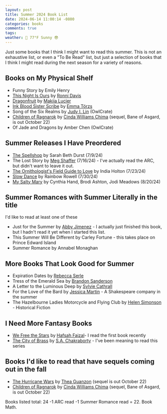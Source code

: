 ```yaml
---
layout: post
title: Summer 2024 Book List
date: 2024-06-14 11:00:14 -0800
categories: books
comments: true
tags: 
weather: 🔆 77°F Sunny 😎
---
```

Just some books that I think I might want to read this summer. This is not an exhaustive list, or even a "To Be Read" list, but just a selection of books that I think I might read during the next season for a variety of reasons.

## Books on My Physical Shelf
- Funny Story by Emily Henry
- [This Night Is Ours](https://app.thestorygraph.com/books/a8272840-0aab-445b-9aa9-db4b83d2962a) by [Ronni Davis](https://app.thestorygraph.com/authors/1dfb7316-cf90-4c00-8dd0-076884ec015e)
- [Dragonfruit](https://app.thestorygraph.com/books/8149b8f0-0978-4be8-a573-594b1796c015) by [Makiia Lucier](https://app.thestorygraph.com/authors/b689287b-0f99-4553-bc23-28bff55c3760)
- [Ink Blood Sister Scribe](https://app.thestorygraph.com/books/806a75e2-59fb-4a59-93df-dc2cae0888bf) by [Emma Törzs](https://app.thestorygraph.com/authors/73223157-493b-426b-9cc5-b4c165471f3e)
- Song of the Six Realms by [Judy I. Lin](https://app.thestorygraph.com/authors/a11fc3d2-0382-4902-a371-77444c39a893) (OwlCrate)
- [Children of Ragnarok](https://www.goodreads.com/book/show/60740339-children-of-ragnarok?ac=1&from_search=true&qid=ZldN9rTdHI&rank=1) by [Cinda Williams Chima](https://www.goodreads.com/author/show/125308.Cinda_Williams_Chima) (sequel, Bane of Asgard, is out October 22)
- Of Jade and Dragons by Amber Chen (OwlCrate)

## Summer Releases I Have Preordered
- [The Spellshop](http://www.sarahbethdurst.com/Spellshop.htm) by Sarah Beth Durst (7/9/24)
- The Lost Story by [Meg Shaffer](https://www.megshaffer.com) (7/16/24) - I've actually read the ARC, but didn't want to leave it out.
- [The Ornithologist's Field Guide to Love](https://www.indiaholton.com/books/the-ornithologists-field-guide-to-love) by India Holton (7/23/24)
- [Slow Dance](https://www.rainbowrowell.com/slow-dance) by Rainbow Rowell (7/30/24)
- [My Salty Mary](https://www.ladyjanies.com/my-salty-mary) by Cynthia Hand, Brodi Ashton, Jodi Meadows (8/20/24)

## Summer Romances with Summer Literally in the title
I'd like to read at least one of these
- Just for the Summer by [Abby Jimenez](https://app.thestorygraph.com/authors/a8926148-289d-4f57-8021-cc98000494f6) - I actually just finished this book, but I hadn't read it yet when I started this list.
- This Summer Will Be Different by Carley Fortune - this takes place on Prince Edward Island
- Summer Romance by Annabel Monaghan

## More Books That Look Good for Summer
- Expiration Dates by [Rebecca Serle](https://app.thestorygraph.com/authors/5fb5ae57-c832-4508-9580-7f7b085d1089)
- Tress of the Emerald Sea by [Brandon Sanderson](https://app.thestorygraph.com/authors/2ee3fed7-9bff-4a19-868c-d194ca72ce26)
- A Letter to the Luminous Deep by [Sylvie Cathrall](https://app.thestorygraph.com/authors/d4d75469-f45d-4cfe-a961-56077f2fb4a0)
- For the Love of the Bard by [Jessica Martin](https://app.thestorygraph.com/authors/ba6154a5-92ae-4a69-8cc9-6cce36f58ddf) - A Shakespeare company in the summer
- The Hazelbourne Ladies Motorcycle and Flying Club by [Helen Simonson](https://app.thestorygraph.com/authors/92a743ab-76c6-4b57-97cf-48d7beba8500) - Historical Fiction

## I Need More Fantasy Books
- [We Free the Stars](https://app.thestorygraph.com/books/0606f162-9dd3-4b82-a353-b93c0ee27b8c) by [Hafsah Faizal](https://app.thestorygraph.com/authors/2ade0347-a945-4dcc-825e-418613a56535)- I read the first book recently
- [The City of Brass](https://app.thestorygraph.com/books/d8950eb9-5b11-4b1e-990e-4f7a04cf9b0b) by [S.A. Chakraborty](https://app.thestorygraph.com/authors/00aa4d56-2484-44a1-a73b-581137e732c3) - I've been meaning to read this series

## Books I'd like to read that have sequels coming out in the fall
- [The Hurricane Wars](https://app.thestorygraph.com/books/cb4587a5-ca59-4ea5-acce-d66d7e9b8dd8) by [Thea Guanzon](https://app.thestorygraph.com/authors/ae3ff2e7-d0fd-41c5-8b05-6ffaa2630580) (sequel is out October 22)
- [Children of Ragnarok](https://www.goodreads.com/book/show/60740339-children-of-ragnarok?ac=1&from_search=true&qid=ZldN9rTdHI&rank=1) by [Cinda Williams Chima](https://www.goodreads.com/author/show/125308.Cinda_Williams_Chima) (sequel, Bane of Asgard, is out October 22)

Books listed total: 24 
-1 ARC read
-1 Summer Romance read
= 22. 
Book Math.